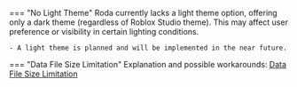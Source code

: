 
=== "No Light Theme"
    Roda currently lacks a light theme option, offering only a dark theme (regardless of Roblox Studio theme). This may affect user preference or visibility in certain lighting conditions.
    
    - A light theme is planned and will be implemented in the near future.

=== "Data File Size Limitation"
    Explanation and possible workarounds: [Data File Size Limitation](/roda-docs/pages/editor/#data-file-size-limitation)
